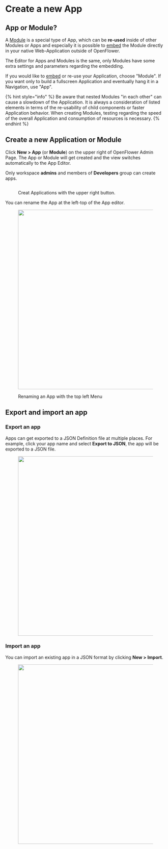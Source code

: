 # Create a new App

## App or Module?

A [Module](modules.md) is a special type of App, which can be **re-used** inside of other Modules or Apps and especially it is possible to [embed](../../publish-apps/embedd-an-app/) the Module directly in your native Web-Application outside of OpenFlower.&#x20;

The Editor for Apps and Modules is the same, only Modules have some extra settings and parameters regarding the embedding.

If you would like to [embed](../../publish-apps/embedd-an-app/) or re-use your Application, choose "Module". If you want only to build a fullscreen Application and eventually hang it in a Navigation, use "App".

{% hint style="info" %}
Be aware that nested Modules "in each other" can cause a slowdown of the Application. It is always a consideration of listed elements in terms of the re-usability of child components or faster Application behavior. When creating Modules, testing regarding the speed of the overall Application and consumption of resources is necessary.
{% endhint %}

## Create a new Application or Module

Click **New > App** (or **Module**) on the upper right of OpenFlower Admin Page. The App or Module will get created and the view switches automatically to the App Editor.

Only workspace **admins** and members of **Developers** group can create apps.

<figure><img src="../../.gitbook/assets/Admin  Apps.png" alt=""><figcaption><p>Creat Applications with the upper right button.</p></figcaption></figure>



You can rename the App at the left-top of the App editor.

<figure><img src="../../.gitbook/assets/App Editor  Rename App.png" alt="" width="563"><figcaption><p>Renaming an App with the top left Menu</p></figcaption></figure>

## Export and import an app

### Export an app

Apps can get exported to a JSON Definition file at multiple places. For example, click your app name and select **Export to JSON**, the app will be exported to a JSON file.

<figure><img src="../../.gitbook/assets/App Editor  Export App (1).png" alt="" width="563"><figcaption></figcaption></figure>

### Import an app

You can import an existing app in a JSON format by clicking **New > Import**.

<figure><img src="../../.gitbook/assets/App Editor  Import App (1).png" alt="" width="563"><figcaption></figcaption></figure>

